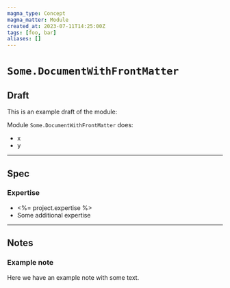 ```yaml
---
magma_type: Concept
magma_matter: Module
created_at: 2023-07-11T14:25:00Z
tags: [foo, bar]
aliases: []
---
```

# `Some.DocumentWithFrontMatter`

## Draft

This is an example draft of the module:

Module `Some.DocumentWithFrontMatter` does:

- x
- y


---
## Spec

### Expertise

- <%= project.expertise %>
- Some additional expertise


---
## Notes

### Example note

Here we have an example note with some text.

